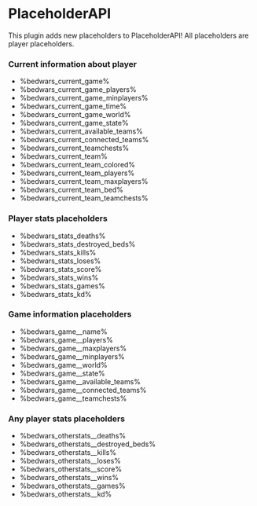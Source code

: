 # PlaceholderAPI
This plugin adds new placeholders to PlaceholderAPI! All placeholders are player placeholders.

### Current information about player
* %bedwars_current_game%
* %bedwars_current_game_players%
* %bedwars_current_game_minplayers%
* %bedwars_current_game_time%
* %bedwars_current_game_world%
* %bedwars_current_game_state%
* %bedwars_current_available_teams%
* %bedwars_current_connected_teams%
* %bedwars_current_teamchests%
* %bedwars_current_team%
* %bedwars_current_team_colored%
* %bedwars_current_team_players%
* %bedwars_current_team_maxplayers%
* %bedwars_current_team_bed%
* %bedwars_current_team_teamchests%

### Player stats placeholders
* %bedwars_stats_deaths%
* %bedwars_stats_destroyed_beds%
* %bedwars_stats_kills%
* %bedwars_stats_loses%
* %bedwars_stats_score%
* %bedwars_stats_wins%
* %bedwars_stats_games%
* %bedwars_stats_kd%

### Game information placeholders
* %bedwars_game_<game>_name%
* %bedwars_game_<game>_players%
* %bedwars_game_<game>_maxplayers%
* %bedwars_game_<game>_minplayers%
* %bedwars_game_<game>_world%
* %bedwars_game_<game>_state%
* %bedwars_game_<game>_available_teams%
* %bedwars_game_<game>_connected_teams%
* %bedwars_game_<game>_teamchests%

### Any player stats placeholders
* %bedwars_otherstats_<player>_deaths%
* %bedwars_otherstats_<player>_destroyed_beds%
* %bedwars_otherstats_<player>_kills%
* %bedwars_otherstats_<player>_loses%
* %bedwars_otherstats_<player>_score%
* %bedwars_otherstats_<player>_wins%
* %bedwars_otherstats_<player>_games%
* %bedwars_otherstats_<player>_kd%
